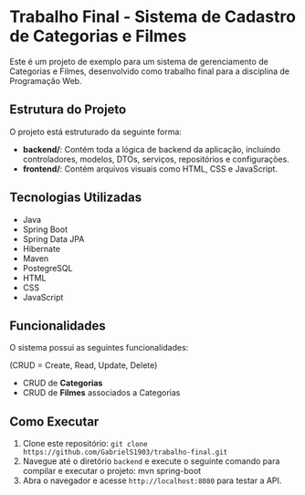 # Trabalho Final - Sistema de Cadastro de Categorias e Filmes

Este é um projeto de exemplo para um sistema de gerenciamento de Categorias e Filmes, desenvolvido como trabalho final para a disciplina de Programação Web.

## Estrutura do Projeto

O projeto está estruturado da seguinte forma:

- **backend/**: Contém toda a lógica de backend da aplicação, incluindo controladores, modelos, DTOs, serviços, repositórios e configurações.
- **frontend/**: Contém arquivos visuais como HTML, CSS e JavaScript.

## Tecnologias Utilizadas

- Java
- Spring Boot
- Spring Data JPA
- Hibernate
- Maven
- PostegreSQL
- HTML
- CSS
- JavaScript

## Funcionalidades

O sistema possui as seguintes funcionalidades:

(CRUD = Create, Read, Update, Delete)
- CRUD de **Categorias** 
- CRUD de **Filmes** associados a Categorias

## Como Executar

1. Clone este repositório: `git clone https://github.com/GabrielS1903/trabalho-final.git`
2. Navegue até o diretório `backend` e execute o seguinte comando para compilar e executar o projeto: mvn spring-boot
3. Abra o navegador e acesse `http://localhost:8080` para testar a API.
